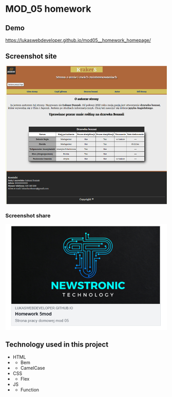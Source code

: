 # MOD_05 homework

## Demo
https://lukaswebdeveloper.github.io/mod05__homework_homepage/

## Screenshot site

![ScreenshotSite](img/screenshotSite.png)

### Screenshot share
![Screenshot share.png](img/screenshootShare.png)

## Technology used in this project
- HTML
- - Bem 
- - CamelCase
- CSS
- - Flex
- JS
- - Function
